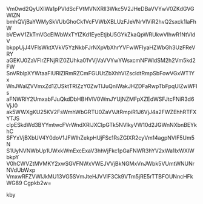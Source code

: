 Vm0wd2QyUXlWa1pPVldScFVtMVNXRll3Wkc5V2JHeDBaVVYwV0ZKdGVGWlZN
bmhQVjBaYWMySkVUbGhoCk1VcFVWbXBLUzFJeVNrVlViR2hvQ2sxck1IaFhW
bVEwV1ZkTmVGcElWbWxTYlZKd1EyeEtjbU5GYkZkaQpWRUkwVlhwR1NtVldV
bkppUjJ4VFlsWktXVkV5YzNkbFJrNXpVbXhrYVFwWFIyaHZWbGh3UzFReVRY
aGEKU0ZaVFlrZFNjRlZ0ZUhka01VVjVaVVYwYWsxcmNFWldSM2h2Vm5kd2FW
SnVRblpXYWtaaFlURlZlRmRZCmFGUUtZbXhhVlZscldtRmpSbFowVGxWT1Yx
WnJWalZVVmxZd1ZUSktTRlZzY0ZwTlJuQnlWakJHZDFaRwpTbFpqUlZwWFls
aFNWRlY2UmxabFJuQkdDbHBHVlV0WmJYUjNZMFpXZEdWSFJtcFNiR3d6VjJ0
ak5WWXgKU25KV2FsWmhWbGRTU0ZaVVJtRmpiR1J6VjJ4a2FWZEhhRTFXYTJS
clpESkdWd3BYYmtwcFVrWndXRlJXClpGTk5NVlkyVW10d2JGWnNXbnBEYkhC
SFYxVjBXbUV4Y0doV1JFWlhZekpHUjFSc1RsZGlXR2cyVm14agpNVlF5Um5N
S1UyNVNWbUp1UWxkWmExcExaV3hhVjFkc1pGaFNWR3hYV2xWa1IxWXlWbkpY
V0hCWVZtMVMKY2xwSGVFNWxVWEJVVjBkNGMxVnJWbk5VUmtWNUNrNVdUbWxp
VmxwRFZVWlJkMU13VG5SVmJteHJVVlF3Ck9VTm5jRE5rTTBFOUNncHFkWG89
Cgpkb2w=

kby